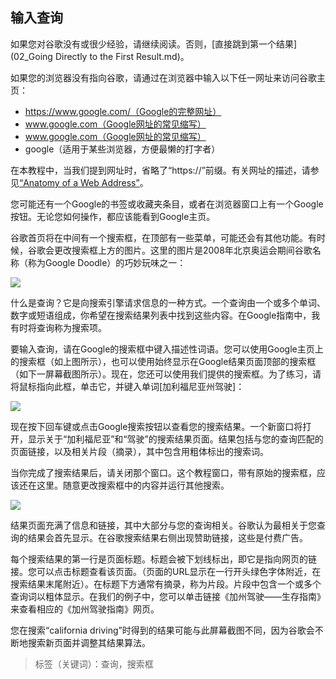 ## 输入查询

如果您对谷歌没有或很少经验，请继续阅读。否则，[直接跳到第一个结果](02_Going Directly to the First Result.md)。

如果您的浏览器没有指向谷歌，请通过在浏览器中输入以下任一网址来访问谷歌主页：

- https://www.google.com/（Google的完整网址）
- www.google.com（Google网址的常见缩写）
- www.google.com（Google网址的常见缩写）
- google（适用于某些浏览器，方便最懒的打字者）

在本教程中，当我们提到网址时，省略了“https://”前缀。有关网址的描述，请参见[“Anatomy of a Web Address”](https://www.googleguide.com/web_address.html)。

您可能还有一个Google的书签或收藏夹条目，或者在浏览器窗口上有一个Google按钮。无论您如何操作，都应该能看到Google主页。

谷歌首页将在中间有一个搜索框，在顶部有一些菜单，可能还会有其他功能。有时候，谷歌会更改搜索框上方的图片。这里的图片是2008年北京奥运会期间谷歌名称（称为Google Doodle）的巧妙玩味之一：

![](./../images/part_Ⅰ/entering_a_query/googleHomePageSmall.gif)

什么是查询？它是向搜索引擎请求信息的一种方式。一个查询由一个或多个单词、数字或短语组成，你希望在搜索结果列表中找到这些内容。在Google指南中，我有时将查询称为搜索项。

要输入查询，请在Google的搜索框中键入描述性词语。您可以使用Google主页上的搜索框（如上图所示），也可以使用始终显示在Google结果页面顶部的搜索框（如下一屏幕截图所示）。现在，您还可以使用我们提供的搜索框。为了练习，请将鼠标指向此框，单击它，并键入单词[加利福尼亚州驾驶]：

![](./../images/part_Ⅰ/entering_a_query/2.png)

现在按下回车键或点击Google搜索按钮以查看您的搜索结果。一个新窗口将打开，显示关于“加利福尼亚”和“驾驶”的搜索结果页面。结果包括与您的查询匹配的页面链接，以及相关片段（摘录），其中包含用粗体标出的搜索词。

当你完成了搜索结果后，请关闭那个窗口。这个教程窗口，带有原始的搜索框，应该还在这里。随意更改搜索框中的内容并运行其他搜索。

![](./../images/part_Ⅰ/entering_a_query/caDriving.gif)

结果页面充满了信息和链接，其中大部分与您的查询相关。谷歌认为最相关于您查询的结果会首先显示。在谷歌搜索结果右侧出现赞助链接，这些是付费广告。

每个搜索结果的第一行是页面标题。标题会被下划线标出，即它是指向网页的链接。您可以点击标题查看该页面。（页面的URL显示在一行开头绿色字体附近，在搜索结果末尾附近）。在标题下方通常有摘录，称为片段。片段中包含一个或多个查询词以粗体显示。在我们的例子中，您可以单击链接《加州驾驶——生存指南》来查看相应的《加州驾驶指南》网页。

您在搜索“california driving”时得到的结果可能与此屏幕截图不同，因为谷歌会不断地搜索新页面并调整其结果算法。

> 标签（关键词）：查询，搜索框